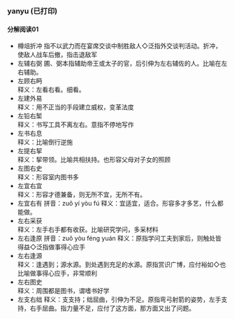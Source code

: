 ### yanyu (已打印)

#### 分解阅读01

- 樽俎折冲 
指不以武力而在宴席交谈中制胜敌人◇泛指外交谈判活动。折冲，使敌人战车后撤，指击退敌军
- 左辅右弼
圃、弼本指辅助帝王或太子的官，后引伸为左右辅佐的人。比喻在左右辅助。
- 左顾右眄  
释义：左看右看。细看。
- 左建外易  
释义：用不正当的手段建立威权，变革法度
- 左铅右椠  
释义：书写工具不离左右。意指不停地写作
- 左书右息  
释义：比喻倒行逆施
- 左提右挈  
释义：挈带领。比喻共相扶持。也形容父母对子女的照顾
- 左图右史  
释义：形容室内图书多
- 左宜右宜  
释义：形容才德兼备，则无所不宜，无所不有。
- 左宜右有  拼音：zuǒ yí yòu fú
释义：宜适宜，适合。形容多才多艺，什么都能做。
- 左右采获  
释义：左手右手都有收获。比喻研究学问，多采材料
- 左右逢原  拼音：zuǒ yòu féng yuán
释义：原指学问工夫到家后，则触处皆得益◇泛指做事得心应手
- 左右逢源  
释义：逢遇到；源水源。到处遇到充足的水源。原指赏识广博，应付裕如◇也比喻做事得心应手，非常顺利
- 左右图史  
释义：周围都是图书，谓嗜书好学
- 左支右绌 
释义：支支持；绌屈曲，引伸为不足。原指弯弓射箭的姿势，左手支持，右手屈曲。指力量不足，应付了这方面，那方面又出了问题。

